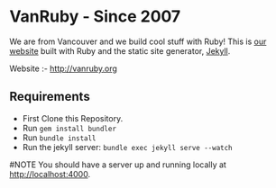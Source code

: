 # VanRuby - Since 2007

We are from Vancouver and we build cool stuff with Ruby! This is [our website](http://vanruby.org) built with Ruby and the static site generator, [Jekyll](http://jekyllrb.com/).

Website :- http://vanruby.org

## Requirements

- First Clone this Repository.
- Run `gem install bundler`
- Run `bundle install`
- Run the jekyll server: `bundle exec jekyll serve --watch`

#NOTE
You should have a server up and running locally at <http://localhost:4000>.
